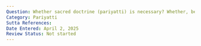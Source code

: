 ```yaml
---
Question: Whether sacred doctrine (pariyatti) is necessary? Whether, besides meditation, sacred doctrine is necessary?
Category: Pariyatti
Sutta References:
Date Entered: April 2, 2025
Review Status: Not started
---
```


